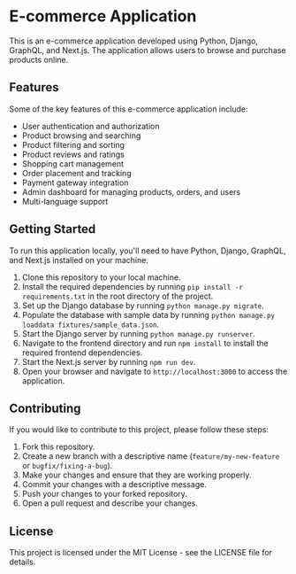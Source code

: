# E-commerce Application

This is an e-commerce application developed using Python, Django, GraphQL, and Next.js. The application allows users to browse and purchase products online.

## Features

Some of the key features of this e-commerce application include:

- User authentication and authorization
- Product browsing and searching
- Product filtering and sorting
- Product reviews and ratings
- Shopping cart management
- Order placement and tracking
- Payment gateway integration
- Admin dashboard for managing products, orders, and users
- Multi-language support

## Getting Started

To run this application locally, you'll need to have Python, Django, GraphQL, and Next.js installed on your machine.

1. Clone this repository to your local machine.
2. Install the required dependencies by running `pip install -r requirements.txt` in the root directory of the project.
3. Set up the Django database by running `python manage.py migrate`.
4. Populate the database with sample data by running `python manage.py loaddata fixtures/sample_data.json`.
5. Start the Django server by running `python manage.py runserver`.
6. Navigate to the frontend directory and run `npm install` to install the required frontend dependencies.
7. Start the Next.js server by running `npm run dev`.
8. Open your browser and navigate to `http://localhost:3000` to access the application.

## Contributing

If you would like to contribute to this project, please follow these steps:

1. Fork this repository.
2. Create a new branch with a descriptive name (`feature/my-new-feature` or `bugfix/fixing-a-bug`).
3. Make your changes and ensure that they are working properly.
4. Commit your changes with a descriptive message.
5. Push your changes to your forked repository.
6. Open a pull request and describe your changes.

## License

This project is licensed under the MIT License - see the LICENSE file for details.
